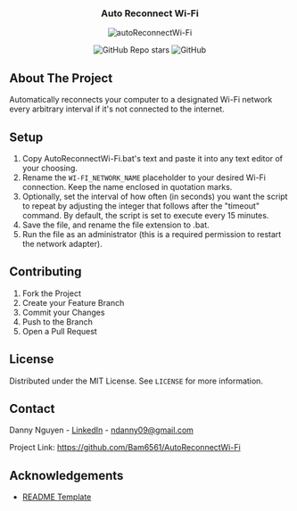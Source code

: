 <div align="center">
  <h3>Auto Reconnect Wi-Fi</h3>
  <img src="https://i.ibb.co/C2Smk50/auto-Reconnect-Wi-Fi128x128.png" alt="autoReconnectWi-Fi"><br>
  
  ![GitHub Repo stars](https://img.shields.io/github/stars/Bam6561/AutoReconnectWi-Fi) ![GitHub](https://img.shields.io/github/license/Bam6561/AutoReconnectWi-Fi)
</div>

## About The Project
Automatically reconnects your computer to a designated Wi-Fi network every arbitrary interval if it's not connected to the internet.

## Setup
1. Copy AutoReconnectWi-Fi.bat's text and paste it into any text editor of your choosing.
3. Rename the `WI-FI_NETWORK_NAME` placeholder to your desired Wi-Fi connection. Keep the name enclosed in quotation marks.
4. Optionally, set the interval of how often (in seconds) you want the script to repeat by adjusting the integer that follows after the "timeout" command. By default, the script is set to execute every 15 minutes.
5. Save the file, and rename the file extension to .bat.
6. Run the file as an administrator (this is a required permission to restart the network adapter).

## Contributing
1. Fork the Project
2. Create your Feature Branch
3. Commit your Changes
4. Push to the Branch
5. Open a Pull Request

## License
Distributed under the MIT License. See `LICENSE` for more information.

## Contact
Danny Nguyen - [LinkedIn](https://www.linkedin.com/in/ndanny09/) - ndanny09@gmail.com

Project Link: <https://github.com/Bam6561/AutoReconnectWi-Fi>

## Acknowledgements
* [README Template](https://github.com/othneildrew/Best-README-Template)
